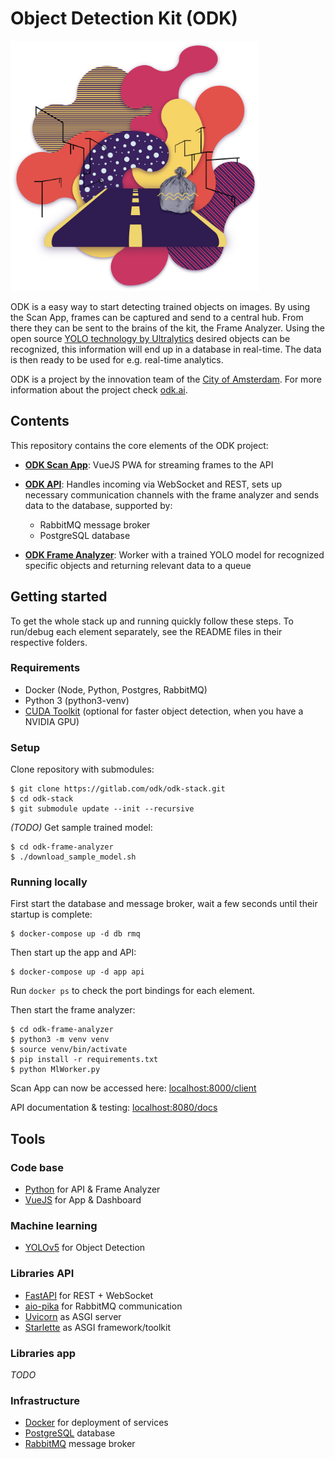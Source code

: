 # Object Detection Kit (ODK)

<img src="./images/odk-artwork-1.png" height="400">

ODK is a easy way to start detecting trained objects on images. By using the Scan App, frames can be captured and send to a central hub. From there they can be sent to the brains of the kit, the Frame Analyzer. Using the open source [YOLO technology by Ultralytics](https://github.com/ultralytics/yolov5) desired objects can be recognized, this information will end up in a database in real-time. The data is then ready to be used for e.g. real-time analytics.

ODK is a project by the innovation team of the [City of Amsterdam](https://www.amsterdam.nl/wonen-leefomgeving/innovatie/). For more information about the project check [odk.ai](https://www.odk.ai).

## Contents

This repository contains the core elements of the ODK project: 

- **[ODK Scan App](odk-app/)**: VueJS PWA for streaming frames to the API

- **[ODK API](odk-api/)**: Handles incoming via WebSocket and REST, sets up necessary communication channels with the frame analyzer and sends data to the database, supported by:
	- RabbitMQ message broker
	- PostgreSQL database

- **[ODK Frame Analyzer](https://gitlab.com/odk/odk-frame-analyzer)**: Worker with a trained YOLO model for recognized specific objects and returning relevant data to a queue

## Getting started

To get the whole stack up and running quickly follow these steps. To run/debug each element separately, see the README files in their respective folders.

### Requirements

- Docker (Node, Python, Postgres, RabbitMQ)
- Python 3 (python3-venv)
- [CUDA Toolkit](https://docs.nvidia.com/cuda/cuda-installation-guide-linux/) (optional for faster object detection, when you have a NVIDIA GPU)

### Setup

Clone repository with submodules:
```
$ git clone https://gitlab.com/odk/odk-stack.git
$ cd odk-stack
$ git submodule update --init --recursive
```

_(TODO)_ Get sample trained model:
```
$ cd odk-frame-analyzer
$ ./download_sample_model.sh
```

### Running locally

First start the database and message broker, wait a few seconds until their startup is complete:
```
$ docker-compose up -d db rmq
```

Then start up the app and API:
```
$ docker-compose up -d app api
```

Run `docker ps` to check the port bindings for each element.

Then start the frame analyzer:
```
$ cd odk-frame-analyzer
$ python3 -m venv venv
$ source venv/bin/activate
$ pip install -r requirements.txt
$ python MlWorker.py
```

Scan App can now be accessed here: [localhost:8000/client](http://localhost:8000/client)
 
API documentation & testing: [localhost:8080/docs](http://localhost:8080/docs)

## Tools

### Code base

- [Python](https://www.python.org/) for API & Frame Analyzer
- [VueJS](https://vuejs.org/) for App & Dashboard

### Machine learning

- [YOLOv5](https://github.com/ultralytics/yolov5/) for Object Detection

### Libraries API

- [FastAPI](https://fastapi.tiangolo.com/) for REST + WebSocket
- [aio-pika](https://aio-pika.readthedocs.io/en/latest/) for RabbitMQ communication
- [Uvicorn](https://www.uvicorn.org/) as ASGI server
- [Starlette](https://www.starlette.io/) as ASGI framework/toolkit

### Libraries app

_TODO_

### Infrastructure

- [Docker](https://www.docker.com/) for deployment of services
- [PostgreSQL](https://www.postgresql.org) database
- [RabbitMQ](https://www.rabbitmq.com/) message broker